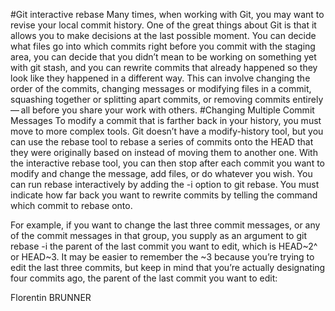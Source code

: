 #Git interactive rebase
Many times, when working with Git, you may want to revise your local commit history. One of the great things about Git is that it allows you to make decisions at the last possible moment. You can decide what files go into which commits right before you commit with the staging area, you can decide that you didn’t mean to be working on something yet with git stash, and you can rewrite commits that already happened so they look like they happened in a different way. This can involve changing the order of the commits, changing messages or modifying files in a commit, squashing together or splitting apart commits, or removing commits entirely — all before you share your work with others.
#Changing Multiple Commit Messages
To modify a commit that is farther back in your history, you must move to more complex tools. Git doesn’t have a modify-history tool, but you can use the rebase tool to rebase a series of commits onto the HEAD that they were originally based on instead of moving them to another one. With the interactive rebase tool, you can then stop after each commit you want to modify and change the message, add files, or do whatever you wish. You can run rebase interactively by adding the -i option to git rebase. You must indicate how far back you want to rewrite commits by telling the command which commit to rebase onto.

For example, if you want to change the last three commit messages, or any of the commit messages in that group, you supply as an argument to git rebase -i the parent of the last commit you want to edit, which is HEAD~2^ or HEAD~3. It may be easier to remember the ~3 because you’re trying to edit the last three commits, but keep in mind that you’re actually designating four commits ago, the parent of the last commit you want to edit:

Florentin BRUNNER
